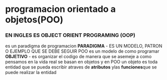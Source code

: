 # programacion orientado a objetos(POO)
### EN INGLES ES OBJECT ORIENT PROGRAMING (OOP)
es un paradigma de programacion
**PARADIGMA** - ES UN MODELO, PATRON O EJEMPLO QUE SE DEBE SEGUIR
POO es un modelo de como programar
**OBJETIVO** - es organizar el codigo de manera que se asemeje a como pensamos en la vida real
se basan en objetos 
y en POO un objeto es toda entidad que se pueda escribir atraves de
 **atributos** ylas **funciones**que se puede realizar la entidad